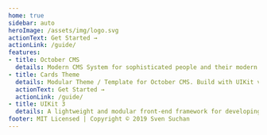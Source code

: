 ```yaml
---
home: true
sidebar: auto
heroImage: /assets/img/logo.svg
actionText: Get Started →
actionLink: /guide/
features:
- title: October CMS
  details: Modern CMS System for sophisticated people and their modern life. Based on laravel and using twig for templating, modular for rapid web development.
- title: Cards Theme
  details: Modular Theme / Template for October CMS. Build with UIKit v3 Version 3.0.3 - Extended settings menu as static pages settings to improve the user experience.
  actionText: Get Started →
  actionLink: /guide/
- title: UIKit 3
  details: A lightweight and modular front-end framework for developing fast and powerful web interfaces - Freedom for frontend designers.
footer: MIT Licensed | Copyright © 2019 Sven Suchan
---
```

